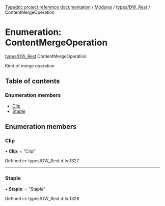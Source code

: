 [Typedoc project reference documentation](../README.md) / [Modules](../modules.md) / [types/DW_Rest](../modules/types_dw_rest.md) / ContentMergeOperation

# Enumeration: ContentMergeOperation

[types/DW_Rest](../modules/types_dw_rest.md).ContentMergeOperation

Kind of merge operation

## Table of contents

### Enumeration members

- [Clip](types_dw_rest.contentmergeoperation.md#clip)
- [Staple](types_dw_rest.contentmergeoperation.md#staple)

## Enumeration members

### Clip

• **Clip**: = "Clip"

Defined in: types/DW_Rest.d.ts:1327

___

### Staple

• **Staple**: = "Staple"

Defined in: types/DW_Rest.d.ts:1328
